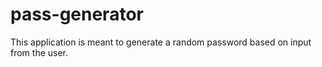 # pass-generator
This application is meant to generate a random password based on input from the user. 